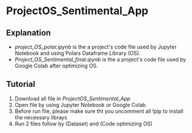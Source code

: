 # ProjectOS_Sentimental_App

## Explanation
- *project_OS_polar.ipynb* is the a project's code file used by Jupyter Notebook and using Polars Dataframe Library (OS).
- *Project_OS_Sentimental_final.ipynb* is the a project's code file used by Google Colab after optimizing OS.

## Tutorial
1. Download all file in *ProjectOS_Sentimental_App*
2. Open file by using Jupyter Notebook or Google Colab
3. Before run file, please make sure tht you uncomment all !pip to install the necessary librays
4. Run 2 files follow by (Dataset) and (Code optimizing OS)

